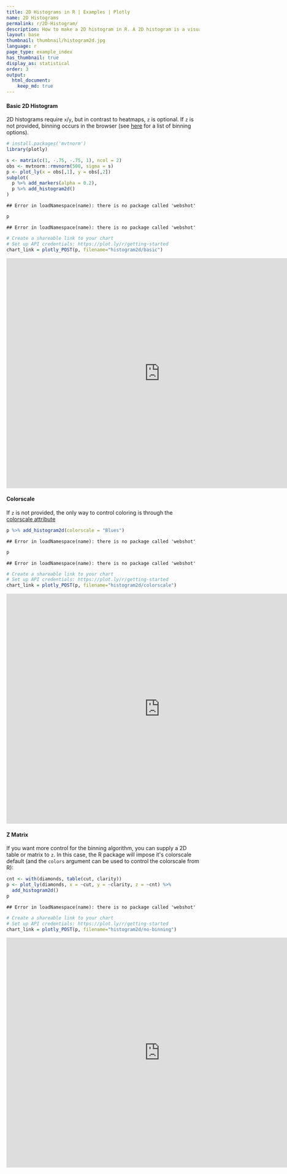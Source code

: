 ```yaml
---
title: 2D Histograms in R | Examples | Plotly
name: 2D Histograms
permalink: r/2D-Histogram/
description: How to make a 2D histogram in R. A 2D histogram is a visualization of a bivariate distribution.
layout: base
thumbnail: thumbnail/histogram2d.jpg
language: r
page_type: example_index
has_thumbnail: true
display_as: statistical
order: 3
output:
  html_document:
    keep_md: true
---
```




#### Basic 2D Histogram

2D histograms require `x`/`y`, but in contrast to heatmaps, `z` is optional. If `z` is not provided, binning occurs in the browser (see [here](https://plot.ly/r/reference/#histogram2d-histnorm) for a list of binning options).


```r
# install.packages('mvtnorm')
library(plotly)

s <- matrix(c(1, -.75, -.75, 1), ncol = 2)
obs <- mvtnorm::rmvnorm(500, sigma = s)
p <- plot_ly(x = obs[,1], y = obs[,2])
subplot(
  p %>% add_markers(alpha = 0.2),
  p %>% add_histogram2d()
)
```

```
## Error in loadNamespace(name): there is no package called 'webshot'
```

```r
p
```

```
## Error in loadNamespace(name): there is no package called 'webshot'
```

```r
# Create a shareable link to your chart
# Set up API credentials: https://plot.ly/r/getting-started
chart_link = plotly_POST(p, filename="histogram2d/basic")
```

<iframe src="https://plot.ly/~RPlotBot/3430.embed" width="800" height="600" id="igraph" scrolling="no" seamless="seamless" frameBorder="0"> </iframe>

#### Colorscale
If `z` is not provided, the only way to control coloring is through the [colorscale attribute](https://plot.ly/r/reference/#histogram2d-colorscale)


```r
p %>% add_histogram2d(colorscale = "Blues")
```

```
## Error in loadNamespace(name): there is no package called 'webshot'
```

```r
p
```

```
## Error in loadNamespace(name): there is no package called 'webshot'
```

```r
# Create a shareable link to your chart
# Set up API credentials: https://plot.ly/r/getting-started
chart_link = plotly_POST(p, filename="histogram2d/colorscale")
```

<iframe src="https://plot.ly/~RPlotBot/3045.embed" width="800" height="600" id="igraph" scrolling="no" seamless="seamless" frameBorder="0"> </iframe>

#### Z Matrix
If you want more control for the binning algorithm, you can supply a 2D table or matrix to `z`. In this case, the R package will impose it's colorscale default (and the `colors` argument can be used to control the colorscale from R):


```r
cnt <- with(diamonds, table(cut, clarity))
p <- plot_ly(diamonds, x = ~cut, y = ~clarity, z = ~cnt) %>%
  add_histogram2d()
p
```

```
## Error in loadNamespace(name): there is no package called 'webshot'
```

```r
# Create a shareable link to your chart
# Set up API credentials: https://plot.ly/r/getting-started
chart_link = plotly_POST(p, filename="histogram2d/no-binning")
```

<iframe src="https://plot.ly/~RPlotBot/3047.embed" width="800" height="600" id="igraph" scrolling="no" seamless="seamless" frameBorder="0"> </iframe>

